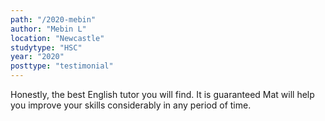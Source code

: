 ```yaml
---
path: "/2020-mebin"
author: "Mebin L"
location: "Newcastle"
studytype: "HSC"
year: "2020"
posttype: "testimonial"
---
```


Honestly, the best English tutor you will find. It is guaranteed Mat will help you improve your
skills considerably in any period of time.